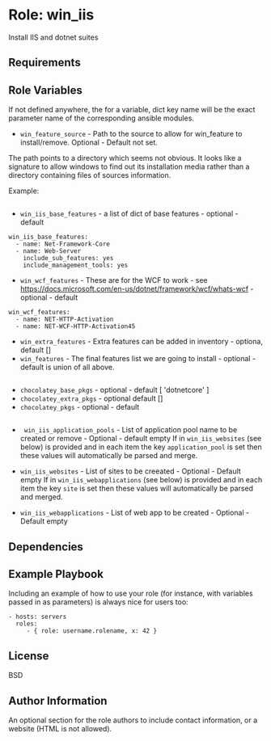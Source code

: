 Role: win_iis
=========

Install IIS and dotnet suites

Requirements
------------


Role Variables
--------------

If not defined anywhere, the for a variable, dict key name will be the exact parameter name of the corresponding ansible modules.

- `win_feature_source` - Path to the source to allow for win_feature to install/remove. Optional - Default not set.

The path points to a directory which seems not obvious. It looks like a signature to allow windows to find out its installation media rather than a directory containing files of sources information.

Example:
```win_feature_source: 'z:\sources\sxs'
```

- `win_iis_base_features` - a list of dict of base features - optional - default
```
win_iis_base_features:
  - name: Net-Framework-Core
  - name: Web-Server
    include_sub_features: yes
    include_management_tools: yes
```
- `win_wcf_features` - These are for the WCF to work - see https://docs.microsoft.com/en-us/dotnet/framework/wcf/whats-wcf - optional - default
```
win_wcf_features:
  - name: NET-HTTP-Activation
  - name: NET-WCF-HTTP-Activation45
```
- `win_extra_features` - Extra features can be added in inventory - optiona, default []
- `win_features` - The final features list we are going to install - optional - default is union of all above.
``` {{ win_iis_base_features + win_wcf_features + win_extra_features }}
```
- `chocolatey_base_pkgs` - optional - default [ 'dotnetcore' ]
- `chocolatey_extra_pkgs` - optional default  []
- `chocolatey_pkgs` - optional - default 
``` "{{ chocolatey_base_pkgs + chocolatey_extra_pkgs }}"
```

- ` win_iis_application_pools` - List of application pool name to be created or remove - Optional - default empty
    If in `win_iis_websites` (see below) is provided and in each
    item the key `application_pool` is set then these values will automatically be parsed
    and merge.

- `win_iis_websites` - List of sites to be creeated - Optional - Default empty
   If in `win_iis_webapplications` (see below) is provided and in
   each item the key `site` is set then these values will automatically be parsed and merged.

- `win_iis_webapplications` - List of web app to be created - Optional - Default empty


Dependencies
------------


Example Playbook
----------------

Including an example of how to use your role (for instance, with variables passed in as parameters) is always nice for users too:

    - hosts: servers
      roles:
         - { role: username.rolename, x: 42 }

License
-------

BSD

Author Information
------------------

An optional section for the role authors to include contact information, or a website (HTML is not allowed).
